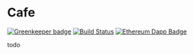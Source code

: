 # Cafe

[![Greenkeeper badge](https://badges.greenkeeper.io/ethtective/cafe.svg)](https://greenkeeper.io/) [![Build Status](https://travis-ci.com/ethtective/cafe.svg?branch=master)](https://travis-ci.com/ethtective/cafe) [![Ethereum Dapp Badge](https://img.shields.io/badge/Web3-dApp-00ffd9.svg?logo=Ethereum&logoColor=white&style=flat)](http://www.ethereum.org)

todo
